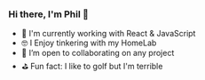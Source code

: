 ### Hi there, I'm Phil 👋

- 📅 I'm currently working with React & JavaScript
- 🤓 I Enjoy tinkering with my HomeLab 
- 👯 I’m open to collaborating on any project
- ⛳ Fun fact: I like to golf but I'm terrible 
